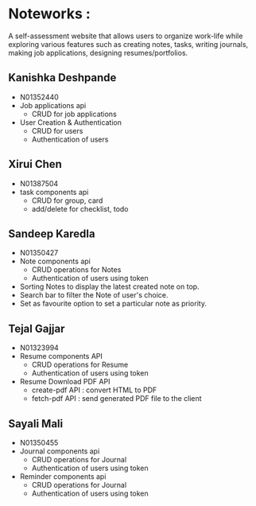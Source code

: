 # Noteworks :

A self-assessment website that allows users to organize work-life while exploring various features such as creating notes, tasks, writing journals, making job applications, designing resumes/portfolios.


## Kanishka Deshpande

- N01352440
- Job applications api
    - CRUD for job applications
- User Creation & Authentication
    - CRUD for users
    - Authentication of users

## Xirui Chen

- N01387504
- task components api
  - CRUD for group, card
  - add/delete for checklist, todo

## Sandeep Karedla

- N01350427
- Note components api
  - CRUD operations for Notes
  - Authentication of users using token
- Sorting Notes to display the latest created note on top.
- Search bar to filter the Note of user's choice.
- Set as favourite option to set a particular note as priority.


## Tejal Gajjar

- N01323994
- Resume components API
  - CRUD operations for Resume
  - Authentication of users using token
- Resume Download PDF API
  - create-pdf API : convert HTML to PDF
  - fetch-pdf API : send generated PDF file to the client

## Sayali Mali

- N01350455
- Journal components api
    - CRUD operations for Journal
    - Authentication of users using token
 - Reminder components api
    - CRUD operations for Journal
    - Authentication of users using token
